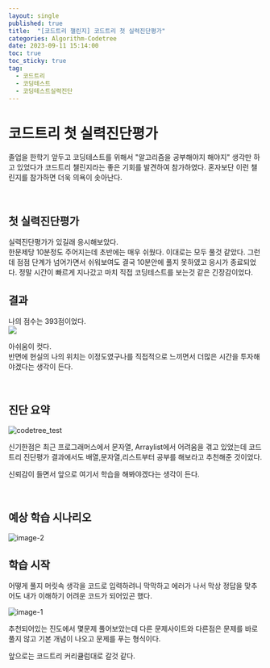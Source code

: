 ```yaml
---
layout: single
published: true
title:  "[코드트리 챌린지] 코드트리 첫 실력진단평가"
categories: Algorithm-Codetree
date: 2023-09-11 15:14:00
toc: true
toc_sticky: true
tag:   
  - 코드트리
  - 코딩테스트
  - 코딩테스트실력진단
---
```


# 코드트리 첫 실력진단평가

졸업을 한학기 앞두고 코딩테스트를 위해서 "알고리즘을 공부해야지 해야지" 생각만 하고 있었다가 코드트리 챌린지라는 좋은 기회를 발견하여 참가하였다. 혼자보단 이런 챌린지를 참가하면 더욱 의욕이 솟아난다.

<br>

## 첫 실력진단평가

실력진단평가가 있길래 응시해보았다.  
한문제당 10분정도 주어지는데 초반에는 매우 쉬웠다. 이대로는 모두 풀것 같았다. 그런데 점점 단계가 넘어가면서 쉬워보여도 결국 10분안에 풀지 못하였고 응시가 종료되었다. 
정말 시간이 빠르게 지나갔고 마치 직접 코딩테스트를 보는것 같은 긴장감이었다.  

## 결과

나의 점수는 393점이었다.  
[![](https://banner.codetree.ai/v1/banner/tmdwls8387)](https://www.codetree.ai/profiles/tmdwls8387)

아쉬움이 컷다.  
반면에 현실의 나의 위치는 이정도였구나를 직접적으로 느끼면서 더많은 시간을 투자해야겠다는 생각이 든다.


<br>

## 진단 요약

![codetree_test](https://github.com/BaxDailyGit/BaxDailyGit.github.io/assets/99312529/cdae791c-d049-4ab5-9520-4b6fb288843c)


신기한점은 최근 프로그래머스에서 문자열, Arraylist에서 어려움을 겪고 있었는데 코드트리 진단평가 결과에서도 배열,문자열,리스트부터 공부를 해보라고 추천해준 것이었다. 

신뢰감이 들면서 앞으로 여기서 학습을 해봐야겠다는 생각이 든다.


<br>

## 예상 학습 시나리오

![image-2](https://github.com/BaxDailyGit/BaxDailyGit.github.io/assets/99312529/7a3c3e56-3783-4c04-9e27-6fe4c4810ca8)

## 학습 시작

어떻게 풀지 머릿속 생각을 코드로 입력하려니 막막하고 에러가 나서 막상 정답을 맞추어도 내가 이해하기 어려운 코드가 되어있곤 했다.  

![image-1](https://github.com/BaxDailyGit/BaxDailyGit.github.io/assets/99312529/e4fb0154-5654-4e38-96ac-76023711107d)

추천되어있는 진도에서 몇문제 풀어보았는데 다른 문제사이트와 다른점은 문제를 바로 풀지 않고 기본 개념이 나오고 문제를 푸는 형식이다. 

앞으로는 코드트리 커리큘럼대로 갈것 같다.
